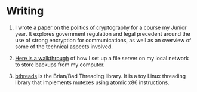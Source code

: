 
# Writing

1. I wrote a [paper on the politics of cryptography](/resources/crypto_paper.pdf) for a course my Junior year. It explores
government regulation and legal precedent around the use of strong encryption for communications, as well as an overview of
some of the technical aspects involved.

2. [Here is a walkthrough](nas.html) of how I set up a file server on my local network to store backups from my computer.

3. [bthreads](bthreads.html) is the Brian/Bad Threading library. It is a toy
 Linux threading library that implements mutexes using atomic x86 instructions.
